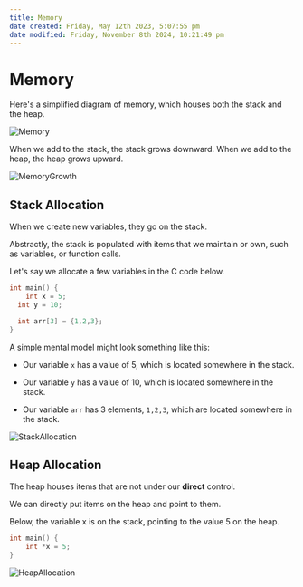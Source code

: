 ```yaml
---
title: Memory
date created: Friday, May 12th 2023, 5:07:55 pm
date modified: Friday, November 8th 2024, 10:21:49 pm
---
```


# Memory

Here\'s a simplified diagram of memory, which houses both the stack and
the heap.

![Memory](/Memory.png)

When we add to the stack, the stack grows downward. When we add to the
heap, the heap grows upward.

![MemoryGrowth](/MemoryGrowth.png)

## Stack Allocation

When we create new variables, they go on the stack.

Abstractly, the stack is populated with items that we maintain or own,
such as variables, or function calls.

Let\'s say we allocate a few variables in the C code below.

```c
int main() {
    int x = 5;
  int y = 10;

  int arr[3] = {1,2,3};
}
```

A simple mental model might look something like this:

- Our variable `x` has a value of 5, which is located somewhere in the
  stack.

- Our variable `y` has a value of 10, which is located somewhere in
  the stack.

- Our variable `arr` has 3 elements, `1,2,3`, which are located
  somewhere in the stack.

![StackAllocation](/StackAllocation.png)

## Heap Allocation

The heap houses items that are not under our **direct** control.

We can directly put items on the heap and point to them.

Below, the variable x is on the stack, pointing to the value 5 on the
heap.

```c
int main() {
    int *x = 5;
}
```

![HeapAllocation](/HeapAllocation.png)
